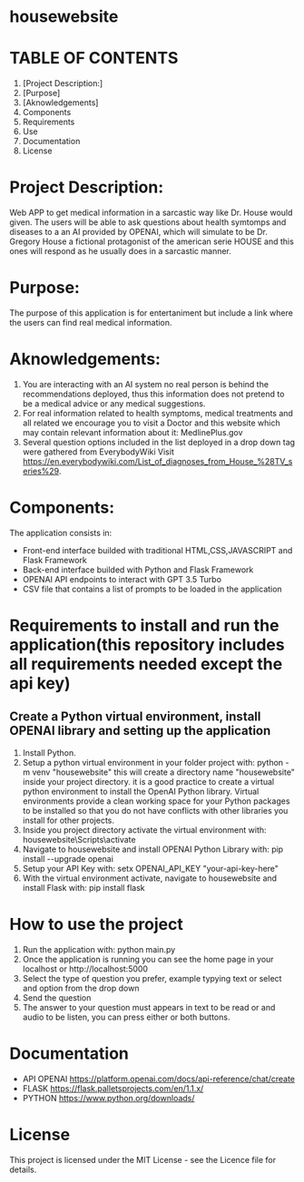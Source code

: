 # housewebsite
# TABLE OF CONTENTS
1. [Project Description:]
2. [Purpose]
3. [Aknowledgements]
4. Components
5. Requirements
6. Use
7. Documentation
8. License

# Project Description:
Web APP to get medical information in a sarcastic way like Dr. House would given.
The users will be able to ask questions about health symtomps and diseases to a an AI provided by OPENAI, which will simulate to be Dr. Gregory House a fictional protagonist of the american serie HOUSE and this ones will respond as he usually does in a sarcastic manner.

# Purpose:
The purpose of this application is for entertaniment but include a link where the users can find real medical information.

# Aknowledgements:
1. You are interacting with an AI system no real person is behind the recommendations deployed, thus this information does not pretend to be a medical advice or any medical suggestions.
2. For real information related to health symptoms, medical treatments and all related we encourage you to visit a Doctor and this website which may contain relevant information about it: MedlinePlus.gov
3. Several question options included in the list deployed in a drop down tag were gathered from EverybodyWiki Visit https://en.everybodywiki.com/List_of_diagnoses_from_House_%28TV_series%29.

# Components:
The application consists in:
* Front-end interface builded with traditional HTML,CSS,JAVASCRIPT and Flask Framework
* Back-end interface builded with Python and Flask Framework
* OPENAI API endpoints to interact with GPT 3.5 Turbo
* CSV file that contains a list of prompts to be loaded in the application

# Requirements to install and run the application(this repository includes all requirements needed except the api key)
## Create a Python virtual environment, install OPENAI library and setting up the application
1. Install Python.
2. Setup a python virtual environment in your folder project with: python -m venv "housewebsite"
this will create a directory name "housewebsite" inside your project directory.
it is a good practice to create a virtual python environment to install the OpenAI Python library. Virtual environments provide a clean working space for your Python packages to be installed so that you do not have conflicts with other libraries you install for other projects.
3. Inside you project directory activate the virtual environment with: housewebsite\Scripts\activate
4. Navigate to housewebsite and install OPENAI Python Library with: pip install --upgrade openai
5. Setup your API Key with: setx OPENAI_API_KEY "your-api-key-here"
6. With the virtual environment activate, navigate to housewebsite and install Flask with: pip install flask

# How to use the project
1. Run the application with: python main.py
2. Once the application is running you can see the home page in your localhost or http://localhost:5000
3. Select the type of question you prefer, example typying text or select and option from the drop down
4. Send the question
5. The answer to your question must appears in text to be read or and audio to be listen, you can press either or both buttons.

# Documentation
* API OPENAI https://platform.openai.com/docs/api-reference/chat/create
* FLASK https://flask.palletsprojects.com/en/1.1.x/
* PYTHON https://www.python.org/downloads/

# License
This project is licensed under the MIT License - see the Licence file for details.

